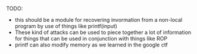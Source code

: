 TODO:
* this should be a module for recovering invormation from a non-local program by use of things like printf(input)
* These kind of attacks can be used to piece together a lot of information for things that can be used in conjunction with things like ROP
* printf can also modify memory as we learned in the google ctf

